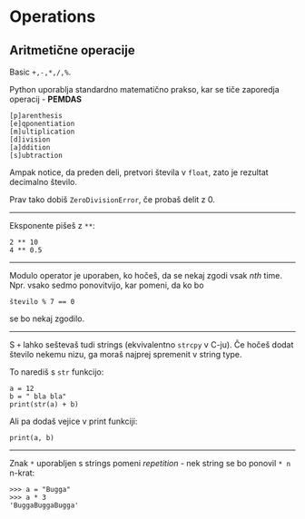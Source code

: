 # Operations

## Aritmetične operacije

Basic `+,-,*,/,%`.

Python uporablja standardno matematično prakso, kar se tiče zaporedja operacij - **PEMDAS**

    [p]arenthesis
    [e]qponentiation
    [m]ultiplication
    [d]ivision
    [a]ddition
    [s]ubtraction

Ampak notice, da preden deli, pretvori števila v `float`, zato je rezultat decimalno število.

Prav tako dobiš `ZeroDivisionError`, če probaš delit z 0.

---

Eksponente pišeš z `**`:

    2 ** 10
    4 ** 0.5

---

Modulo operator je uporaben, ko hočeš, da se nekaj zgodi vsak _nth_ time. Npr. vsako sedmo ponovitvijo, kar pomeni, da ko bo

    število % 7 == 0

se bo nekaj zgodilo.

---

S `+` lahko seštevaš tudi strings (ekvivalentno `strcpy` v C-ju). Če hočeš dodat število nekemu nizu, ga moraš najprej spremenit v string type.

To narediš s `str` funkcijo:

    a = 12
    b = " bla bla"
    print(str(a) + b)

Ali pa dodaš vejice v print funkciji:

    print(a, b)

---

Znak `*` uporabljen s strings pomeni _repetition_ - nek string se bo ponovil `* n` n-krat:

    >>> a = "Bugga"
    >>> a * 3
    'BuggaBuggaBugga'



